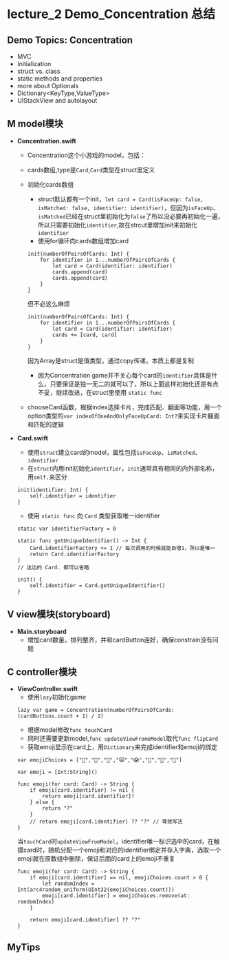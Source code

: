 # lecture_2 Demo_Concentration 总结
## Demo Topics: Concentration
- MVC
- Initialization
- struct vs. class
- static methods and properties
- more about Optionals
- Dictionary<KeyType,ValueType>
- UIStackView and autolayout

## M model模块
- **Concentration.swift**
    + Concentration这个小游戏的model，包括：
    + cards数组,type是`Card`,`Card`类型在struct里定义
    + 初始化cards数组
        * struct默认都有一个init，`let card = Card(isFaceUp: false, isMatched: false, identifier: identifier)`，但因为`isFaceUp`、`isMatched`已经在struct里初始化为`false`了所以没必要再初始化一遍，所以只需要初始化`identifier`,故在strcut里增加init来初始化`identifier`
        * 使用for循环向cards数组增加card
        ```
        init(numberOfPairsOfCards: Int) {
            for identifier in 1...numberOfPairsOfCards {
                let card = Card(identifier: identifier)
                cards.append(card)
                cards.append(card)
            }
        }
        ```
        但不必这么麻烦
        ```
        init(numberOfPairsOfCards: Int) {
            for identifier in 1...numberOfPairsOfCards {
                let card = Card(identifier: identifier)
                cards += [card, card]
            }
        }
        ```
        因为Array是struct是值类型，通过copy传递，本质上都是复制
        * 因为Concentration game并不关心每个card的`identifier`具体是什么，只要保证是独一无二的就可以了，所以上面这样初始化还是有点不妥，继续改进，在struct里使用 `static func`

    + chooseCard函数，根据index选择卡片，完成匹配、翻面等功能，用一个option类型的`var indexOfOneAndOnlyFaceUpCard: Int?`来实现卡片翻面和匹配的逻辑


- **Card.swift**
    + 使用`struct`建立card的model，属性包括`isFaceUp`、`isMatched`、 `identifier`
    + 在`struct`内用init初始化`identifier`，`init`通常具有相同的内外部名称，用`self.`来区分
    ```
    init(identifier: Int) {
        self.identifier = identifier
    }
    ```
    + 使用 `static func` 向 `Card` 类型获取唯一identifier
    ```
    static var identifierFactory = 0
    
    static func getUniqueIdentifier() -> Int {
        Card.identifierFactory += 1 // 每次调用的时候就能自增1，所以是唯一
        return Card.identifierFactory
    }
    // 这边的 Card. 都可以省略
    
    init() {
        self.identifier = Card.getUniqueIdentifier()
    }
    ```

## V view模块(storyboard)
- **Main.storyboard**
    + 增加card数量，排列整齐，并和cardButton连好，确保constrain没有问题

## C controller模块
- **ViewController.swift**
    + 使用`lazy`初始化game
    ```
    lazy var game = Concentration(numberOfPairsOfCards: (cardButtons.count + 1) / 2)
    ```
    + 根据model修改`func touchCard`
    + 同时还需要更新model,`func updateViewFromeModel`取代`func flipCard`
    + 获取emoji显示在card上，用`Dictionary`来完成identifier和emoji的绑定
    ```
    var emojiChoices = ["👻","🎃","👿","🙀","😱","🍎","🍭","🍬"]
    
    var emoji = [Int:String]()
    ```
    ```
    func emoji(for card: Card) -> String {
        if emoji[card.identifier] != nil {
            return emoji[card.identifier]!
        } else {
            return "?"
        }
        // return emoji[card.identifier] ?? "?" // 等效写法 
    }
    ```
    当`touchCard`时`updateViewFromModel`，identifier唯一标识选中的card，在触摸card时，随机分配一个emoji和对应的identifier绑定并存入字典，选取一个emoji就在原数组中删除，保证后面的card上的emoji不重复
    ```
    func emoji(for card: Card) -> String {
        if emoji[card.identifier] == nil, emojiChoices.count > 0 {
            let randomIndex = Int(arc4random_uniform(UInt32(emojiChoices.count)))
            emoji[card.identifier] = emojiChoices.remove(at: randomIndex)
        }
        
        return emoji[card.identifier] ?? "?"
    }
    ```

## MyTips
